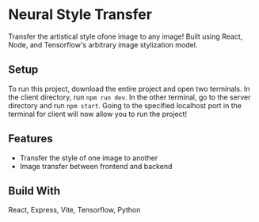# Neural Style Transfer

Transfer the artistical style ofone image to any image! Built using React, Node, and Tensorflow's arbitrary image stylization model. 

## Setup

To run this project, download the entire project and open two terminals. In the client directory, run `npm run dev`. In the other terminal, go to the 
server directory and run `npm start`. Going to the specified localhost port in the terminal for client will now allow you to run the project! 

## Features
- Transfer the style of one image to another
- Image transfer between frontend and backend


## Build With
React, Express, Vite, Tensorflow, Python
